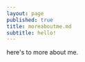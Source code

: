 ```yaml
---
layout: page
published: true
title: moreaboutme.md
subtitle: hello!
---
```

here's to more about me.
